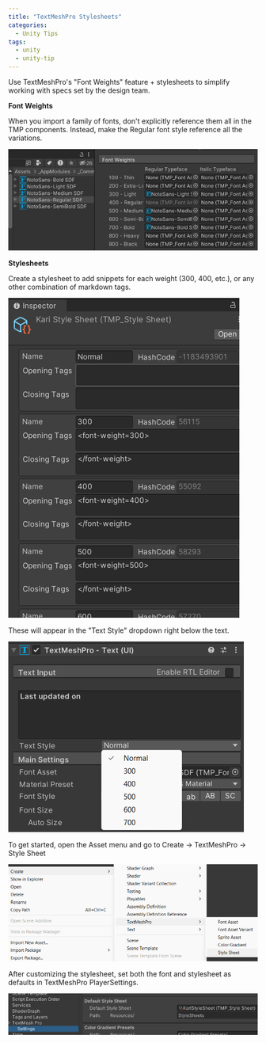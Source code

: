 ```yaml
---
title: "TextMeshPro Stylesheets"
categories:
  - Unity Tips
tags:
  - unity
  - unity-tip
---
```


Use TextMeshPro's "Font Weights" feature + stylesheets to simplify working with specs set by the design team.

**Font Weights**

When you import a family of fonts, don't explicitly reference them all in the TMP components. Instead, make the Regular font style reference all the variations.

![tmp-stylesheets2](/assets/images/tmp-stylesheets2.png)

**Stylesheets**

Create a stylesheet to add snippets for each weight (300, 400, etc.), or any other combination of markdown tags.

![tmp-stylesheets4](/assets/images/tmp-stylesheets4.png)

These will appear in the "Text Style" dropdown right below the text.

![tmp-stylesheets3](/assets/images/tmp-stylesheets3.png)

To get started, open the Asset menu and go to Create -> TextMeshPro -> Style Sheet

![tmp-stylesheets5](/assets/images/tmp-stylesheets5.png)

After customizing the stylesheet, set both the font and stylesheet as defaults in TextMeshPro PlayerSettings.

![tmp-stylesheets1](/assets/images/tmp-stylesheets1.png)

